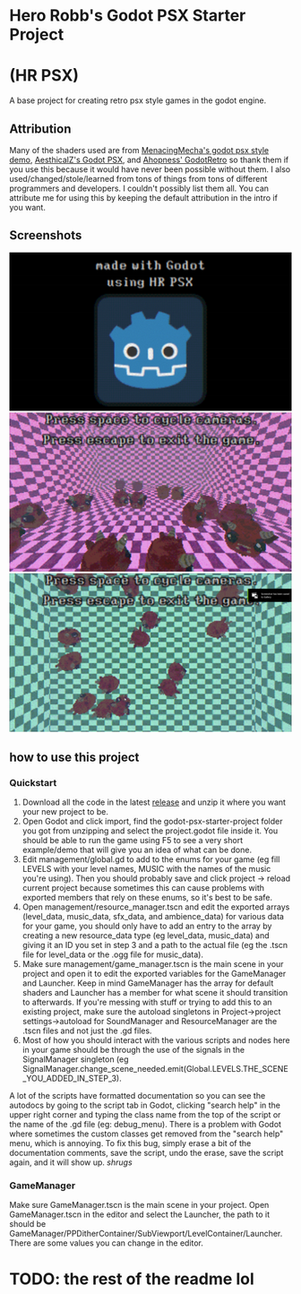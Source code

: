# Hero Robb's Godot PSX Starter Project
# (HR PSX)
A base project for creating retro psx style games in the godot engine.

## Attribution
Many of the shaders used are from [MenacingMecha's godot psx style demo](https://github.com/MenacingMecha/godot-psx-style-demo/tree/master/shaders), [AesthicalZ's Godot PSX](https://github.com/AestheticalZ/godot-psx), and [Ahopness' GodotRetro](https://github.com/Ahopness/GodotRetro) so thank them if you use this because it would have never been possible without them.
I also used/changed/stole/learned from tons of things from tons of different programmers and developers. I couldn't possibly list them all.
You can attribute me for using this by keeping the default attribution in the intro if you want.

## Screenshots
![screenshot1](readme_screenshots/Screenshot1.png?raw=true)
![screenshot2](readme_screenshots/Screenshot2.png?raw=true)
![screenshot3 lol this one has a screen capture notification](readme_screenshots/Screenshot3.png?raw=true)

## how to use this project

### Quickstart
1. Download all the code in the latest [release](https://github.com/HeroRobb/godot-psx-starter-project/releases) and unzip it where you want your new project to be.
2. Open Godot and click import, find the godot-psx-starter-project folder you got from unzipping and select the project.godot file inside it. You should be able to run the game using F5 to see a very short example/demo that will give you an idea of what can be done.
3. Edit management/global.gd to add to the enums for your game (eg fill LEVELS with your level names, MUSIC with the names of the music you're using). Then you should probably save and click project -> reload current project because sometimes this can cause problems with exported members that rely on these enums, so it's best to be safe.
4. Open management/resource_manager.tscn and edit the exported arrays (level_data, music_data, sfx_data, and ambience_data) for various data for your game, you should only have to add an
entry to the array by creating a new resource_data type (eg level_data, music_data) and giving it an ID you set in step 3 and a path to the actual file (eg the .tscn file for level_data or the .ogg file for music_data).
5. Make sure management/game_manager.tscn is the main scene in your project and open it to edit the exported variables for the GameManager and Launcher. Keep in mind GameManager has the array for default shaders and Launcher has a member for what scene it should transition to afterwards. If you're messing with stuff or trying to add this to an existing project, make sure the autoload singletons in Project->project settings->autoload for SoundManager and ResourceManager are the .tscn files and not just the .gd files.
6. Most of how you should interact with the various scripts and nodes here in your game should be through the use of the signals in the SignalManager singleton (eg SignalManager.change_scene_needed.emit(Global.LEVELS.THE_SCENE_YOU_ADDED_IN_STEP_3).


A lot of the scripts have formatted documentation so you can see the autodocs by going to the script tab in Godot, clicking "search help" in the upper right corner and typing the class name from the top of the script or the name of the .gd file (eg: debug_menu). There is a problem with Godot where sometimes the custom classes get removed from the "search help" menu, which is annoying. To fix this bug, simply erase a bit of the documentation comments, save the script, undo the erase, save the script again, and it will show up. *shrugs*


### GameManager
Make sure GameManager.tscn is the main scene in your project. Open GameManager.tscn in the editor and select the Launcher, the path to it should be GameManager/PPDitherContainer/SubViewport/LevelContainer/Launcher. There are some values you can change in the editor.

# TODO: the rest of the readme lol
